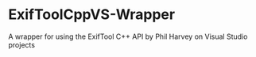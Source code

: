 # ExifToolCppVS-Wrapper
A wrapper for using the ExifTool C++ API by Phil Harvey on Visual Studio projects
